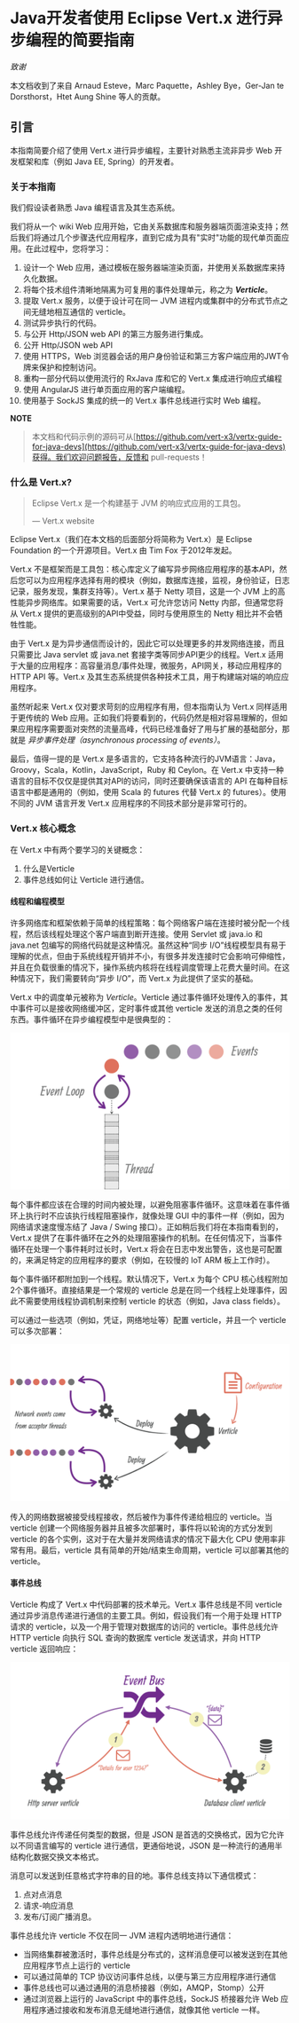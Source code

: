 # Java开发者使用 Eclipse Vert.x 进行异步编程的简要指南

*致谢*
 
本文档收到了来自 Arnaud Esteve，Marc Paquette，Ashley Bye，Ger-Jan te Dorsthorst，Htet Aung Shine 等人的贡献。

## 引言

本指南简要介绍了使用 Vert.x 进行异步编程，主要针对熟悉主流非异步 Web 开发框架和库（例如 Java EE, Spring）的开发者。

### 关于本指南

我们假设读者熟悉 Java 编程语言及其生态系统。

我们将从一个 wiki Web 应用开始，它由关系数据库和服务器端页面渲染支持；然后我们将通过几个步骤迭代应用程序，直到它成为具有"实时"功能的现代单页面应用。在此过程中，您将学习：

1. 设计一个 Web 应用，通过模板在服务器端渲染页面，并使用关系数据库来持久化数据。
2. 将每个技术组件清晰地隔离为可复用的事件处理单元，称之为 ***Verticle***。
3. 提取 Vert.x 服务，以便于设计可在同一 JVM 进程内或集群中的分布式节点之间无缝地相互通信的 verticle。
4. 测试异步执行的代码。
5. 与公开 Http/JSON web API 的第三方服务进行集成。
6. 公开 Http/JSON web API
7. 使用 HTTPS，Web 浏览器会话的用户身份验证和第三方客户端应用的JWT令牌来保护和控制访问。
8. 重构一部分代码以使用流行的 RxJava 库和它的 Vert.x 集成进行响应式编程
9. 使用 AngularJS 进行单页面应用的客户端编程。
10. 使用基于 SockJS 集成的统一的 Vert.x 事件总线进行实时 Web 编程。

**NOTE**
> 本文档和代码示例的源码可从[https://github.com/vert-x3/vertx-guide-for-java-devs](https://github.com/vert-x3/vertx-guide-for-java-devs)获得。我们欢迎问题报告，反馈和 pull-requests！

### 什么是 Vert.x?

> Eclipse Vert.x 是一个构建基于 JVM 的响应式应用的工具包。
> 
> — Vert.x website

Eclipse Vert.x（我们在本文档的后面部分将简称为 Vert.x）是 Eclipse Foundation 的一个开源项目。Vert.x 由 Tim Fox 于2012年发起。

Vert.x 不是框架而是工具包：核心库定义了编写异步网络应用程序的基本API，然后您可以为应用程序选择有用的模块（例如，数据库连接，监视，身份验证，日志记录，服务发现，集群支持等）。Vert.x 基于 Netty 项目，这是一个 JVM 上的高性能异步网络库。如果需要的话，Vert.x 可允许您访问 Netty 内部，但通常您将从 Vert.x 提供的更高级别的API中受益，同时与使用原生的 Netty 相比并不会牺牲性能。

由于 Vert.x 是为异步通信而设计的，因此它可以处理更多的并发网络连接，而且只需要比 Java servlet 或 java.net 套接字类等同步API更少的线程。Vert.x 适用于大量的应用程序：高容量消息/事件处理，微服务，API网关，移动应用程序的 HTTP API 等。Vert.x 及其生态系统提供各种技术工具，用于构建端对端的响应应用程序。

虽然听起来 Vert.x 仅对要求苛刻的应用程序有用，但本指南认为 Vert.x 同样适用于更传统的 Web 应用。正如我们将要看到的，代码仍然是相对容易理解的，但如果应用程序需要面对突然的流量高峰，代码已经准备好了用与扩展的基础部分，那就是 *异步事件处理（asynchronous processing of events）*。

最后，值得一提的是 Vert.x 是多语言的，它支持各种流行的JVM语言：Java，Groovy，Scala，Kotlin，JavaScript，Ruby 和 Ceylon。在 Vert.x 中支持一种语言的目标不仅仅是提供其对API的访问，同时还要确保该语言的 API 在每种目标语言中都是通用的（例如，使用 Scala 的 futures 代替 Vert.x 的 futures）。使用不同的 JVM 语言开发 Vert.x 应用程序的不同技术部分是非常可行的。

### Vert.x 核心概念

在 Vert.x 中有两个要学习的关键概念：

1. 什么是Verticle
2. 事件总线如何让 Verticle 进行通信。

#### 线程和编程模型

许多网络库和框架依赖于简单的线程策略：每个网络客户端在连接时被分配一个线程，然后该线程处理这个客户端直到断开连接。使用 Servlet 或 java.io 和 java.net 包编写的网络代码就是这种情况。虽然这种“同步 I/O”线程模型具有易于理解的优点，但由于系统线程开销并不小，有很多并发连接时它会影响可伸缩性，并且在负载很重的情况下，操作系统内核将在线程调度管理上花费大量时间。在这种情况下，我们需要转向“异步 I/O”，而 Vert.x 为此提供了坚实的基础。

Vert.x 中的调度单元被称为 *Verticle*。Verticle 通过事件循环处理传入的事件，其中事件可以是接收网络缓冲区，定时事件或其他 verticle 发送的消息之类的任何东西。事件循环在异步编程模型中是很典型的：

![even_loop](./images/event-loop.png)

每个事件都应该在合理的时间内被处理，以避免阻塞事件循环。这意味着在事件循环上执行时不应该执行线程阻塞操作，就像处理 GUI 中的事件一样（例如，因为网络请求速度慢冻结了 Java / Swing 接口）。正如稍后我们将在本指南看到的，Vert.x 提供了在事件循环在之外的处理阻塞操作的机制。在任何情况下，当事件循环在处理一个事件耗时过长时，Vert.x 将会在日志中发出警告，这也是可配置的，来满足特定的应用程序的要求（例如，在较慢的 IoT ARM 板上工作时）。

每个事件循环都附加到一个线程。默认情况下，Vert.x 为每个 CPU 核心线程附加2个事件循环。直接结果是一个常规的 verticle 总是在同一个线程上处理事件，因此不需要使用线程协调机制来控制 verticle 的状态（例如，Java class fields）。

可以通过一些选项（例如，凭证，网络地址等）配置 verticle，并且一个 verticle 可以多次部署：

![verticle-threading-config](./images/verticle-threading-config.png)

传入的网络数据被接受线程接收，然后被作为事件传递给相应的 verticle。当 verticle 创建一个网络服务器并且被多次部署时，事件将以轮询的方式分发到 verticle 的各个实例，这对于在大量并发网络请求的情况下最大化 CPU 使用率非常有用。最后，verticle 具有简单的开始/结束生命周期，verticle 可以部署其他的 verticle。

#### 事件总线

Verticle 构成了 Vert.x 中代码部署的技术单元。Vert.x 事件总线是不同 verticle 通过异步消息传递进行通信的主要工具。例如，假设我们有一个用于处理 HTTP 请求的 verticle，以及一个用于管理对数据库的访问的 verticle。事件总线允许 HTTP verticle 向执行 SQL 查询的数据库 verticle 发送请求，并向 HTTP verticle 返回响应：

![event-bus](./images/event-bus.png)

事件总线允许传递任何类型的数据，但是 JSON 是首选的交换格式，因为它允许以不同语言编写的 verticle 进行通信，更通俗地说，JSON 是一种流行的通用半结构化数据交换文本格式。

消息可以发送到任意格式字符串的目的地。事件总线支持以下通信模式：

1. 点对点消息
2. 请求-响应消息
3. 发布/订阅广播消息。

事件总线允许 verticle 不仅在同一 JVM 进程内透明地进行通信：

- 当网络集群被激活时，事件总线是分布式的，这样消息便可以被发送到在其他应用程序节点上运行的 verticle
- 可以通过简单的 TCP 协议访问事件总线，以便与第三方应用程序进行通信
- 事件总线也可以通过通用的消息桥接器（例如，AMQP，Stomp）公开
- 通过浏览器上运行的 JavaScript 中的事件总线，SockJS 桥接器允许 Web 应用程序通过接收和发布消息无缝地进行通信，就像其他 verticle 一样。
